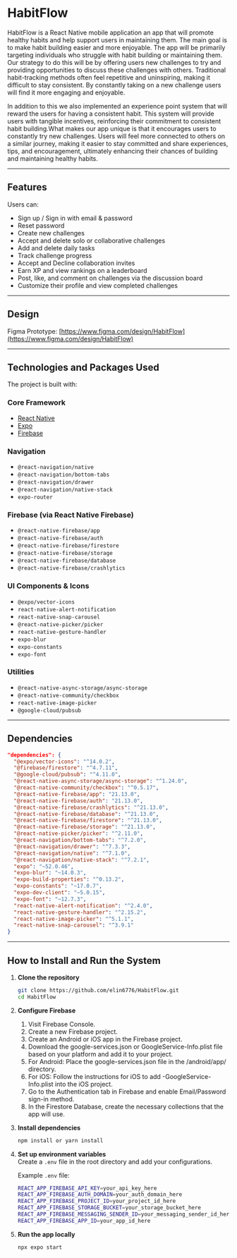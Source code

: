 # HabitFlow

HabitFlow is a React Native mobile application an app that will promote healthy habits and help support users in maintaining them. The main goal is to make habit building easier and more enjoyable. The app will be primarily targeting individuals who struggle with habit building or maintaining them. Our strategy to do this will be by offering users new challenges to try and providing opportunities to discuss these challenges with others. Traditional habit-tracking methods often feel repetitive and uninspiring, making it difficult to stay consistent. By constantly taking on a new challenge users will find it more engaging and enjoyable.

In addition to this we also implemented an experience point system that will reward the users for having a consistent habit. This system will provide users with tangible incentives, reinforcing their commitment to consistent habit building.What makes our app unique is that it encourages users to constantly try new challenges. Users will feel more connected to others on a similar journey, making it easier to stay committed and share experiences, tips, and encouragement, ultimately enhancing their chances of building and maintaining healthy habits.

---

## Features

Users can:

- Sign up / Sign in with email & password
- Reset password
- Create new challenges
- Accept and delete solo or collaborative challenges
- Add and delete daily tasks
- Track challenge progress
- Accept and Decline collaboration invites
- Earn XP and view rankings on a leaderboard
- Post, like, and comment on challenges via the discussion board
- Customize their profile and view completed challenges

---

## Design

Figma Prototype: [https://www.figma.com/design/HabitFlow](https://www.figma.com/design/HabitFlow)

---

## Technologies and Packages Used

The project is built with:

### Core Framework

- [React Native](https://reactnative.dev/)
- [Expo](https://expo.dev/)
- [Firebase](https://firebase.google.com/)

### Navigation

- `@react-navigation/native`
- `@react-navigation/bottom-tabs`
- `@react-navigation/drawer`
- `@react-navigation/native-stack`
- `expo-router`

### Firebase (via React Native Firebase)

- `@react-native-firebase/app`
- `@react-native-firebase/auth`
- `@react-native-firebase/firestore`
- `@react-native-firebase/storage`
- `@react-native-firebase/database`
- `@react-native-firebase/crashlytics`

### UI Components & Icons

- `@expo/vector-icons`
- `react-native-alert-notification`
- `react-native-snap-carousel`
- `@react-native-picker/picker`
- `react-native-gesture-handler`
- `expo-blur`
- `expo-constants`
- `expo-font`

### Utilities

- `@react-native-async-storage/async-storage`
- `@react-native-community/checkbox`
- `react-native-image-picker`
- `@google-cloud/pubsub`

---

## Dependencies

```json
"dependencies": {
  "@expo/vector-icons": "^14.0.2",
  "@firebase/firestore": "^4.7.11",
  "@google-cloud/pubsub": "^4.11.0",
  "@react-native-async-storage/async-storage": "^1.24.0",
  "@react-native-community/checkbox": "^0.5.17",
  "@react-native-firebase/app": "21.13.0",
  "@react-native-firebase/auth": "21.13.0",
  "@react-native-firebase/crashlytics": "^21.13.0",
  "@react-native-firebase/database": "^21.13.0",
  "@react-native-firebase/firestore": "^21.13.0",
  "@react-native-firebase/storage": "^21.13.0",
  "@react-native-picker/picker": "^2.11.0",
  "@react-navigation/bottom-tabs": "^7.2.0",
  "@react-navigation/drawer": "^7.3.3",
  "@react-navigation/native": "^7.1.0",
  "@react-navigation/native-stack": "^7.2.1",
  "expo": "~52.0.46",
  "expo-blur": "~14.0.3",
  "expo-build-properties": "^0.13.2",
  "expo-constants": "~17.0.7",
  "expo-dev-client": "~5.0.15",
  "expo-font": "~12.7.3",
  "react-native-alert-notification": "^2.4.0",
  "react-native-gesture-handler": "^2.15.2",
  "react-native-image-picker": "^5.1.1",
  "react-native-snap-carousel": "^3.9.1"
}
```

---

## How to Install and Run the System

1. **Clone the repository**

   ```bash
   git clone https://github.com/elin6776/HabitFlow.git
   cd HabitFlow
   ```

2. **Configure Firebase**

   1. Visit Firebase Console.
   2. Create a new Firebase project.
   3. Create an Android or iOS app in the Firebase project.
   4. Download the google-services.json or GoogleService-Info.plist file based on your platform and add it to your project.
   5. For Android: Place the google-services.json file in the /android/app/ directory.
   6. For iOS: Follow the instructions for iOS to add -GoogleService-Info.plist into the iOS project.
   7. Go to the Authentication tab in Firebase and enable Email/Password sign-in method.
   8. In the Firestore Database, create the necessary collections that the app will use.

3. **Install dependencies**

   ```bash
   npm install or yarn install
   ```

4. **Set up environment variables**  
   Create a `.env` file in the root directory and add your configurations.

   Example `.env` file:

   ```bash
   REACT_APP_FIREBASE_API_KEY=your_api_key_here
   REACT_APP_FIREBASE_AUTH_DOMAIN=your_auth_domain_here
   REACT_APP_FIREBASE_PROJECT_ID=your_project_id_here
   REACT_APP_FIREBASE_STORAGE_BUCKET=your_storage_bucket_here
   REACT_APP_FIREBASE_MESSAGING_SENDER_ID=your_messaging_sender_id_here
   REACT_APP_FIREBASE_APP_ID=your_app_id_here
   ```

5. **Run the app locally**

   ```bash
   npx expo start
   ```
